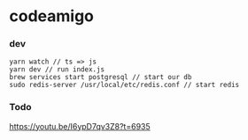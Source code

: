 # codeamigo

### dev
```
yarn watch // ts => js
yarn dev // run index.js
brew services start postgresql // start our db
sudo redis-server /usr/local/etc/redis.conf // start redis
```

### Todo

https://youtu.be/I6ypD7qv3Z8?t=6935
